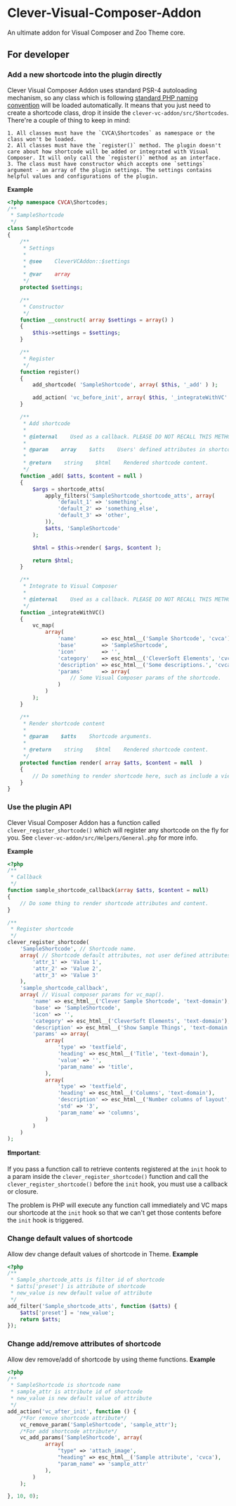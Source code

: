# Clever-Visual-Composer-Addon
An ultimate addon for Visual Composer and Zoo Theme core.

## For developer

### Add a new shortcode into the plugin directly

 Clever Visual Composer Addon uses standard PSR-4 autoloading mechanism, so any class which is following [standard PHP naming convention](http://www.php-fig.org/bylaws/psr-naming-conventions/) will be loaded automatically. It means that you just need to create a shortcode class, drop it inside the `clever-vc-addon/src/Shortcodes`. There're a couple of thing to keep in mind:

    1. All classes must have the `CVCA\Shortcodes` as namespace or the class won't be loaded.
    2. All classes must have the `register()` method. The plugin doesn't care about how shortcode will be added or integrated with Visual Composer. It will only call the `register()` method as an interface.
    3. The class must have constructor which accepts one `settings` argument - an array of the plugin settings. The settings contains helpful values and configurations of the plugin.

**Example**

```php
<?php namespace CVCA\Shortcodes;
/**
 * SampleShortcode
 */
class SampleShortcode
{
    /**
     * Settings
     *
     * @see    CleverVCAddon::$settings
     *
     * @var    array
     */
    protected $settings;

    /**
     * Constructor
     */
    function __construct( array $settings = array() )
    {
        $this->settings = $settings;
    }

    /**
     * Register
     */
    function register()
    {
        add_shortcode( 'SampleShortcode', array( $this, '_add' ) );

        add_action( 'vc_before_init', array( $this, '_integrateWithVC' ), 0, 0 );
    }

    /**
     * Add shortcode
     *
     * @internal    Used as a callback. PLEASE DO NOT RECALL THIS METHOD DIRECTLY!
     *
     * @param    array    $atts    Users' defined attributes in shortcode.
     *
     * @return    string    $html    Rendered shortcode content.
     */
    function _add( $atts, $content = null )
    {
        $args = shortcode_atts(
            apply_filters('SampleShortcode_shortcode_atts', array(
                'default_1' => 'something',
                'default_2' => 'something_else',
                'default_3' => 'other',
            )),
            $atts, 'SampleShortcode'
        );

        $html = $this->render( $args, $content );

        return $html;
    }

    /**
     * Integrate to Visual Composer
     *
     * @internal    Used as a callback. PLEASE DO NOT RECALL THIS METHOD DIRECTLY!
     */
    function _integrateWithVC()
    {
        vc_map(
            array(
                'name'        => esc_html__('Sample Shortcode', 'cvca'),
                'base'        => 'SampleShortcode',
                'icon'        => '',
                'category'    => esc_html__('CleverSoft Elements', 'cvca'),
                'description' => esc_html__('Some descriptions.', 'cvca'),
                'params'      => array(
                    // Some Visual Composer params of the shortcode.
                )
            )
        );
    }

    /**
     * Render shortcode content
     *
     * @param    $atts    Shortcode arguments.
     *
     * @return    string    $html    Rendered shortcode content.
     */
    protected function render( array $atts, $content = null  )
    {
        // Do something to render shortcode here, such as include a view template somewhere.
    }
}
```

### Use the plugin API

Clever Visual Composer Addon has a function called `clever_register_shortcode()` which will register any shortcode on the fly for you. See `clever-vc-addon/src/Helpers/General.php` for more info.

**Example**
```php
<?php
/**
 * Callback
 */
function sample_shortcode_callback(array $atts, $content = null)
{
    // Do some thing to render shortcode attributes and content.
}

/**
 * Register shortcode
 */
clever_register_shortcode(
    'SampleShortcode', // Shortcode name.
    array( // Shortcode default attributes, not user defined attributes.
        'attr_1' => 'Value 1',
        'attr_2' => 'Value 2',
        'attr_3' => 'Value 3'
    ),
    'sample_shortcode_callback',
    array( // Visual composer params for vc_map().
        'name' => esc_html__('Clever Sample Shortcode', 'text-domain'),
        'base' => 'SampleShortcode',
        'icon' => '',
        'category' => esc_html__('CleverSoft Elements', 'text-domain'),
        'description' => esc_html__('Show Sample Things', 'text-domain'),
        'params' => array(
            array(
                'type' => 'textfield',
                'heading' => esc_html__('Title', 'text-domain'),
                'value' => '',
                'param_name' => 'title',
            ),
            array(
                'type' => 'textfield',
                'heading' => esc_html__('Columns', 'text-domain'),
                'description' => esc_html__('Number columns of layout', 'text-domain'),
                'std' => '3',
                'param_name' => 'columns',
            )
        )        
    )
);
```

**:exclamation:Important**:

If you pass a function call to retrieve contents registered at the `init` hook to a param inside the `clever_register_shortcode()` function and call the `clever_register_shortcode()` before the `init` hook, you must use a callback or closure.

The problem is PHP will execute any function call immediately and VC maps our shortcode at the `init` hook so that we can't get those contents before the `init` hook is triggered.

### Change default values of shortcode
Allow dev change default values of shortcode in Theme.
**Example**
```php
<?php
/**
 * Sample_shortcode_atts is filter id of shortcode
 * $atts['preset'] is attribute of shortcode
 * new_value is new default value of attribute
 */
add_filter('Sample_shortcode_atts', function ($atts) {
    $atts['preset'] = 'new_value';
    return $atts;
});
```
### Change add/remove attributes of shortcode
Allow dev remove/add of shortcode by using theme functions.
**Example**
```php
<?php
/**
 * SampleShortcode is shortcode name
 * sample_attr is attribute id of shortcode
 * new_value is new default value of attribute
 */
add_action('vc_after_init', function () {
    /*For remove shortcode attribute*/
    vc_remove_param('SampleShortcode', 'sample_attr');
    /*For add shortcode attribute*/
    vc_add_params('SampleShortcode', array(
            array(
                "type" => 'attach_image',
                "heading" => esc_html__('Sample attribute', 'cvca'),
                "param_name" => 'sample_attr'
            ),
        )
    );

}, 10, 0);
```
